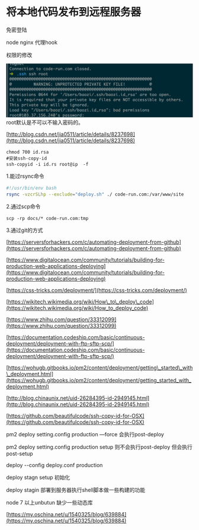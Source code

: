 # 将本地代码发布到远程服务器

免密登陆



node nginx 代理hook

权限的修改

![](/assets/SSH.png)root默认是不可以不输入密码的。

[http://blog.csdn.net/jia0511/article/details/8237698](http://blog.csdn.net/jia0511/article/details/8237698)

```
chmod 700 id.rsa
#安装ssh-copy-id
ssh-copyid -i id.rs root@ip  -f
```

1.能过rsync命令

```bash
#!/usr/bin/env bash
rsync -vzcrSLhp --exclude="deploy.sh" ./ code-run.com:/var/www/site
```

2.通过scp命令

```
scp -rp docs/* code-run.com:tmp
```

3.通过git的方式

[https://serversforhackers.com/c/automating-deployment-from-github](https://serversforhackers.com/c/automating-deployment-from-github)

[https://www.digitalocean.com/community/tutorials/building-for-production-web-applications-deploying](https://www.digitalocean.com/community/tutorials/building-for-production-web-applications-deploying)

[https://css-tricks.com/deployment/](https://css-tricks.com/deployment/)

[https://wikitech.wikimedia.org/wiki/How\_to\_deploy\_code](https://wikitech.wikimedia.org/wiki/How_to_deploy_code)

[https://www.zhihu.com/question/33312099](https://www.zhihu.com/question/33312099)

[https://documentation.codeship.com/basic/continuous-deployment/deployment-with-ftp-sftp-scp/](https://documentation.codeship.com/basic/continuous-deployment/deployment-with-ftp-sftp-scp/)

[https://wohugb.gitbooks.io/pm2/content/deployment/getting\_started\_with\_deployment.html](https://wohugb.gitbooks.io/pm2/content/deployment/getting_started_with_deployment.html)

[http://blog.chinaunix.net/uid-26284395-id-2949145.html](http://blog.chinaunix.net/uid-26284395-id-2949145.html)

[https://github.com/beautifulcode/ssh-copy-id-for-OSX](https://github.com/beautifulcode/ssh-copy-id-for-OSX)

pm2 deploy setting.config production —force 会执行post-deploy

pm2 deploy setting.config production setup 则不会执行post-deploy 但会执行 post-setup

deploy --config deploy.conf production

deploy stagn setup 初始化

deploy stagin 部署到服务器执行shell脚本做一些构建的功能

node 7 以上unbutun 缺少一些动态库

[https://my.oschina.net/u/1540325/blog/639884](https://my.oschina.net/u/1540325/blog/639884)

